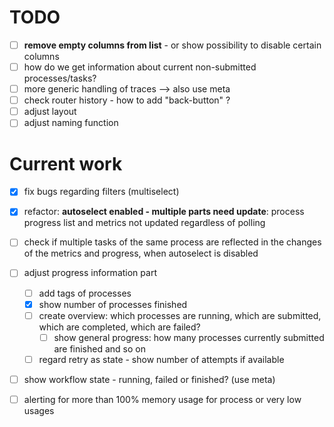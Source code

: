 # TODO

 - [ ] **remove empty columns from list** - or show possibility to disable certain columns
 - [ ] how do we get information about current non-submitted processes/tasks?
 - [ ] more generic handling of traces --> also use meta
 - [ ] check router history - how to add "back-button" ?
 - [ ] adjust layout
 - [ ] adjust naming function

# Current work
- [x] fix bugs regarding filters (multiselect) 
- [x] refactor: **autoselect enabled - multiple parts need update**: process progress list and metrics not updated regardless of polling
- [ ] check if multiple tasks of the same process are reflected in the changes of the metrics and progress, when autoselect is disabled
- [ ] adjust progress information part
  - [ ] add tags of processes
  - [x] show number of processes finished
  - [ ] create overview: which processes are running, which are submitted, which are completed, which are failed?
    - [ ] show general progress: how many processes currently submitted are finished and so on
  - [ ] regard retry as state - show number of attempts if available
- [ ] show workflow state - running, failed or finished? (use meta)
- [ ] alerting for more than 100% memory usage for process or very low usages
  


